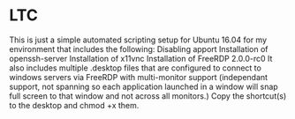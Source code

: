 # LTC
This is just a simple automated scripting setup for Ubuntu 16.04 for my environment that includes the following:
Disabling apport
Installation of openssh-server
Installation of x11vnc
Installation of FreeRDP 2.0.0-rc0
It also includes multiple .desktop files that are configured to connect to windows servers via FreeRDP with multi-monitor support (independant support, not spanning so each application launched in a window will snap full screen to that window and not across all monitors.) Copy the shortcut(s) to the desktop and chmod +x them.

